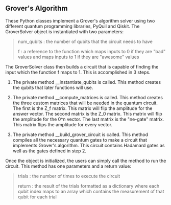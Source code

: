 ## Grover's Algorithm

These Python classes implement a Grover's algorithm solver using two different quantum programming libraries, PyQuil and Qiskit. The GroverSolver
object is instantiated with two parameters:

> num_qubits : the number of qubits that the circuit needs to have
>
> f : a reference to the function which maps inputs to 0 if they are "bad" values and maps inputs to 1 if they are "awesome" values

The GroverSolver class then builds a circuit that is capable of finding the
input which the function f maps to 1. This is accomplished in 3 steps.

1. The private method __instantiate_qubits is called. This method creates the qubits that later functions will use.

2. The private method __compute_matrices is called. This method creates the three custom matrices that will be needed in the quantum circuit. The first is the Z_f matrix. This matrix will flip the amplitude for the answer vector. The second matrix is the Z_0 matrix. This matrix will flip the amplitude for the 0^n vector. The last matrix is the "ne-gate" matrix. This matrix flips the amplitude for every vector.

3. The private method __build_grover_circuit is called. This method compiles all the necessary quantum gates to make a circuit that implements Grover's algorithm. This circuit contains Hadamard gates as well as the gates defined in step 2.

Once the object is initialized, the users can simply call the method to run the
circuit. This method has one parameters and a return value:

> trials : the number of times to execute the circuit
>
> return : the result of the trials formatted as a dictionary where each qubit index maps to an array which contains the measurement of that qubit for each trial
